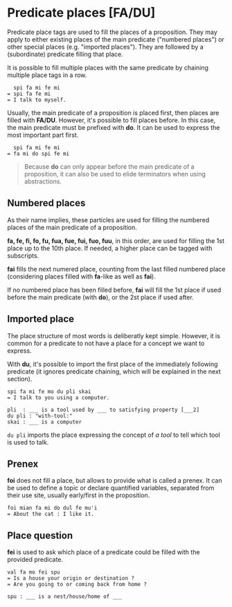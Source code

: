 # Predicate places [FA/DU]

Predicate place tags are used to fill the places of a proposition.
They may apply to either existing places of the main predicate ("numbered places") or other special places (e.g. "imported places").
They are followed by a (subordinate) predicate filling that place.

It is possible to fill multiple places with the same predicate by chaining multiple place tags in a row.

```ebb
  spi fa mi fe mi
= spi fa fe mi
= I talk to myself.
```

Usually, the main predicate of a proposition is placed first, then places are
filled with **FA/DU**. However, it's possible to fill places before. In this
case, the main predicate must be prefixed with **do**. It can be used to express
the most important part first.

```
  spi fa mi fe mi
= fa mi do spi fe mi
```

> Because **do** can only appear before the main predicate of a proposition, it
> can also be used to elide terminators when using abstractions.

## Numbered places

As their name implies, these particles are used for filling the numbered places of the
main predicate of a proposition.

**fa, fe, fi, fo, fu, fua, fue, fui, fuo, fuu**, in this order, are used for filling the 1st place up to
the 10th place. If needed, a higher place can be tagged with subscripts.

**fai** fills the next numered place, counting from the last filled
numbered place (considering places filled with **fa**-like as well as **fai**).

If no numbered place has been filled before, **fai** will fill the 1st place if
used before the main predicate (with **do**), or the 2st place if used after.
<!-- TODO: [jqueiroz] we should update this -->

## Imported place

The place structure of most words is deliberatly kept simple. However, it is
common for a predicate to not have a place for a concept we want to express.

With **du**, it's possible to import the first place of the immediately following predicate
(it ignores predicate chaining, which will be explained in the next section).

```ebb
spi fa mi fe mo du pli skai
= I talk to you using a computer.

pli  : ___ is a tool used by ___ to satisfying property [___2]
du pli : "with-tool:"
skai : ___ is a computer
```

`du pli` imports the place expressing the concept of *a tool* to tell which tool
is used to talk.

## Prenex

**foi** does not fill a place, but allows to provide what is called a prenex. It can
be used to define a topic or declare quantified variables, separated from their
use site, usually early/first in the proposition.

```ebb
foi mian fa mi do dul fe mu'i
= About the cat : I like it.
```

## Place question

**fei** is used to ask which place of a predicate could be filled with the provided
predicate.

```ebb
val fa mo fei spu
= Is a house your origin or destination ?
= Are you going to or coming back from home ?

spu : ___ is a nest/house/home of ___
```


